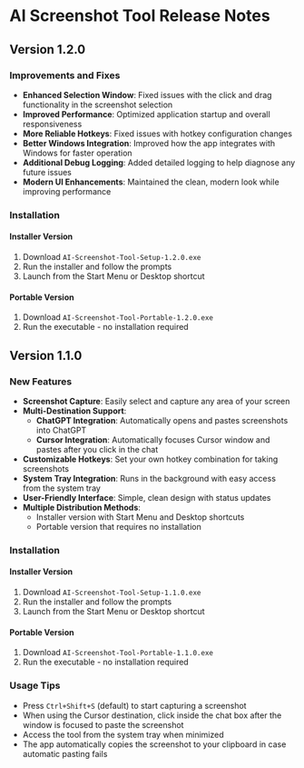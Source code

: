 # AI Screenshot Tool Release Notes

## Version 1.2.0

### Improvements and Fixes

- **Enhanced Selection Window**: Fixed issues with the click and drag functionality in the screenshot selection
- **Improved Performance**: Optimized application startup and overall responsiveness
- **More Reliable Hotkeys**: Fixed issues with hotkey configuration changes
- **Better Windows Integration**: Improved how the app integrates with Windows for faster operation
- **Additional Debug Logging**: Added detailed logging to help diagnose any future issues
- **Modern UI Enhancements**: Maintained the clean, modern look while improving performance

### Installation

#### Installer Version
1. Download `AI-Screenshot-Tool-Setup-1.2.0.exe`
2. Run the installer and follow the prompts
3. Launch from the Start Menu or Desktop shortcut

#### Portable Version
1. Download `AI-Screenshot-Tool-Portable-1.2.0.exe`
2. Run the executable - no installation required

## Version 1.1.0

### New Features

- **Screenshot Capture**: Easily select and capture any area of your screen
- **Multi-Destination Support**: 
  - **ChatGPT Integration**: Automatically opens and pastes screenshots into ChatGPT
  - **Cursor Integration**: Automatically focuses Cursor window and pastes after you click in the chat
- **Customizable Hotkeys**: Set your own hotkey combination for taking screenshots
- **System Tray Integration**: Runs in the background with easy access from the system tray
- **User-Friendly Interface**: Simple, clean design with status updates
- **Multiple Distribution Methods**:
  - Installer version with Start Menu and Desktop shortcuts
  - Portable version that requires no installation

### Installation

#### Installer Version
1. Download `AI-Screenshot-Tool-Setup-1.1.0.exe`
2. Run the installer and follow the prompts
3. Launch from the Start Menu or Desktop shortcut

#### Portable Version
1. Download `AI-Screenshot-Tool-Portable-1.1.0.exe`
2. Run the executable - no installation required

### Usage Tips

- Press `Ctrl+Shift+S` (default) to start capturing a screenshot
- When using the Cursor destination, click inside the chat box after the window is focused to paste the screenshot
- Access the tool from the system tray when minimized
- The app automatically copies the screenshot to your clipboard in case automatic pasting fails
